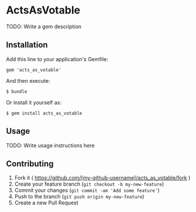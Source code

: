 # ActsAsVotable

TODO: Write a gem description

## Installation

Add this line to your application's Gemfile:

    gem 'acts_as_votable'

And then execute:

    $ bundle

Or install it yourself as:

    $ gem install acts_as_votable

## Usage

TODO: Write usage instructions here

## Contributing

1. Fork it ( https://github.com/[my-github-username]/acts_as_votable/fork )
2. Create your feature branch (`git checkout -b my-new-feature`)
3. Commit your changes (`git commit -am 'Add some feature'`)
4. Push to the branch (`git push origin my-new-feature`)
5. Create a new Pull Request
